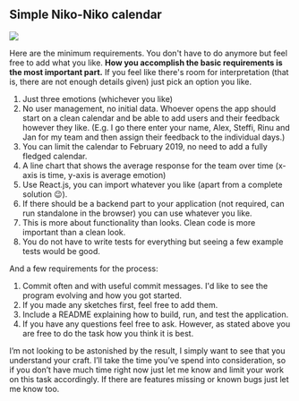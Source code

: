 ## Simple Niko-Niko calendar

![](https://www.agilealliance.org/wp-content/uploads/2015/12/Niko-NikoCalendar.png)

Here are the minimum requirements. You don't have to do anymore but feel free to add what you like. **How you accomplish the basic requirements is the most important part.**
If you feel like there's room for interpretation (that is, there are not enough details given) just pick an option you like.

1. Just three emotions (whichever you like)
2. No user management, no initial data. Whoever opens the app should start on a clean calendar and be able to add users and their feedback however they like. (E.g. I go there enter your name, Alex, Steffi, Rinu and Jan for my team and then assign their feedback to the individual days.)
3. You can limit the calendar to February 2019, no need to add a fully fledged calendar.
4. A line chart that shows the average response for the team over time (x-axis is time, y-axis is average emotion)
4. Use React.js, you can import whatever you like (apart from a complete solution 😉).
5. If there should be a backend part to your application (not required, can run standalone in the browser) you can use whatever you like.
6. This is more about functionality than looks. Clean code is more important than a clean look.
7. You do not have to write tests for everything but seeing a few example tests would be good.

And a few requirements for the process:

1. Commit often and with useful commit messages. I'd like to see the program evolving and how you got started.
2. If you made any sketches first, feel free to add them.
3. Include a README explaining how to build, run, and test the application.
4. If you have any questions feel free to ask. However, as stated above you are free to do the task how you think it is best. 


I’m not looking to be astonished by the result, I simply want to see that you understand your craft. I’ll take the time you’ve spend into consideration, so if you don’t have much time right now just let me know and limit your work on this task accordingly. If there are features missing or known bugs just let me know too.
